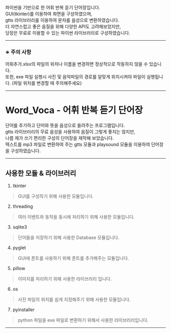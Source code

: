 파이썬을 기반으로 한 어휘 반복 듣기 단어장입니다.   
GUI(tkinter)를 이용하여 화면을 구성하였으며,   
gtts 라이브러리를 이용하여 문자를 음성으로 변환하였습니다.   
더 자연스럽고 좋은 음질을 위해 다양한 API도 고려해보았지만,   
당장은 무료로 이용할 수 있는 파이썬 라이브러리로 구성하였습니다.   

   ***
### ※ 주의 사항 
어휘추가.xlsx의 파일의 위치나 이름을 변경하면 정상적으로 작동하지 않을 수 있습니다.   
또한, exe 파일 실행시 사진 및 음악파일의 경로를 알맞게 위치시켜야 파일이 실행됩니다. (파일 위치를 변경할 때 주의해주세요)   
   ***

# Word_Voca - 어휘 반복 듣기 단어장
   단어를 추가하고 단어와 뜻을 음성으로 들려주는 프로그램입니다.   
   gtts 라이브러리의 무료 음성을 사용하여 음질이 그렇게 좋지는 않지만,   
   나름 제가 쓰기 편리한 구성의 단어장을 제작해 보았습니다.   
   텍스트를 mp3 파일로 변환하여 주는 gtts 모듈과 playsound 모듈을 이용하여 단어장을 구성하였습니다.   
***   
## 사용한 모듈 & 라이브러리
   1. tkinter   
   > GUI를 구성하기 위해 사용한 모듈입니다.
   2. threading
   > 여러 이벤트와 동작을 동시에 처리하기 위해 사용한 모듈입니다.
   3. sqlite3
   > 단어들을 저장하기 위해 사용한 Database 모듈입니다.
   4. pyglet
   > GUI에 폰트를 사용하기 위해 폰트를 추가해주는 모듈입니다.
   5. pillow
   > 이미지를 처리하기 위해 사용한 라이브러리 입니다.
   6. os
   > 사진 파일의 위치를 쉽게 지정해주기 위해 사용한 모듈입니다.
   7. pyinstaller
   > python 파일을 exe 파일로 변환하기 위해서 사용한 라이브러리입니다.
***